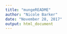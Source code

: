 ```yaml
---
title: "mungeREADME"
author: "Nicole Barker"
date: "November 28, 2017"
output: html_document
---
```


